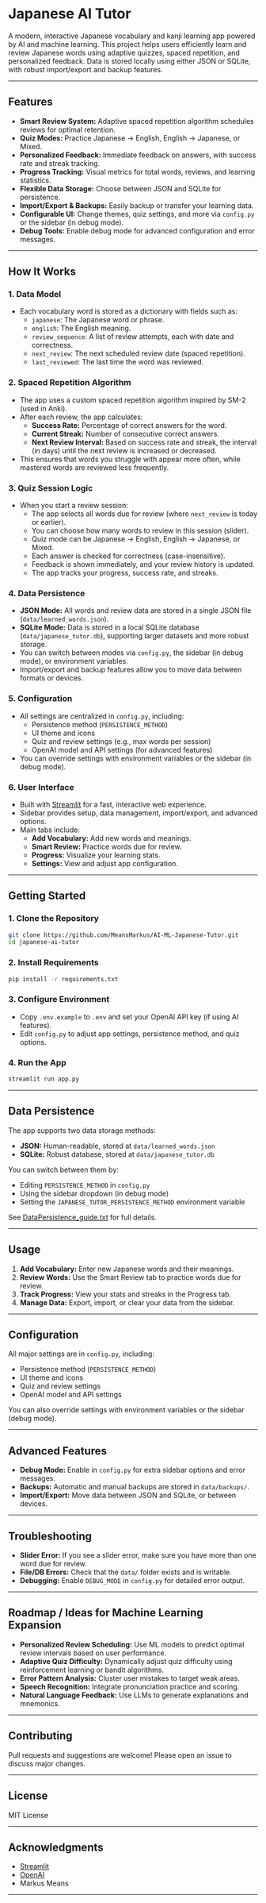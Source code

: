# Japanese AI Tutor

A modern, interactive Japanese vocabulary and kanji learning app powered by AI and machine learning. This project helps users efficiently learn and review Japanese words using adaptive quizzes, spaced repetition, and personalized feedback. Data is stored locally using either JSON or SQLite, with robust import/export and backup features.

---

## Features

- **Smart Review System:** Adaptive spaced repetition algorithm schedules reviews for optimal retention.
- **Quiz Modes:** Practice Japanese → English, English → Japanese, or Mixed.
- **Personalized Feedback:** Immediate feedback on answers, with success rate and streak tracking.
- **Progress Tracking:** Visual metrics for total words, reviews, and learning statistics.
- **Flexible Data Storage:** Choose between JSON and SQLite for persistence.
- **Import/Export & Backups:** Easily backup or transfer your learning data.
- **Configurable UI:** Change themes, quiz settings, and more via `config.py` or the sidebar (in debug mode).
- **Debug Tools:** Enable debug mode for advanced configuration and error messages.

---

## How It Works

### 1. Data Model

- Each vocabulary word is stored as a dictionary with fields such as:
  - `japanese`: The Japanese word or phrase.
  - `english`: The English meaning.
  - `review_sequence`: A list of review attempts, each with date and correctness.
  - `next_review`: The next scheduled review date (spaced repetition).
  - `last_reviewed`: The last time the word was reviewed.

### 2. Spaced Repetition Algorithm

- The app uses a custom spaced repetition algorithm inspired by SM-2 (used in Anki).
- After each review, the app calculates:
  - **Success Rate:** Percentage of correct answers for the word.
  - **Current Streak:** Number of consecutive correct answers.
  - **Next Review Interval:** Based on success rate and streak, the interval (in days) until the next review is increased or decreased.
- This ensures that words you struggle with appear more often, while mastered words are reviewed less frequently.

### 3. Quiz Session Logic

- When you start a review session:
  - The app selects all words due for review (where `next_review` is today or earlier).
  - You can choose how many words to review in this session (slider).
  - Quiz mode can be Japanese → English, English → Japanese, or Mixed.
  - Each answer is checked for correctness (case-insensitive).
  - Feedback is shown immediately, and your review history is updated.
  - The app tracks your progress, success rate, and streaks.

### 4. Data Persistence

- **JSON Mode:** All words and review data are stored in a single JSON file (`data/learned_words.json`).
- **SQLite Mode:** Data is stored in a local SQLite database (`data/japanese_tutor.db`), supporting larger datasets and more robust storage.
- You can switch between modes via `config.py`, the sidebar (in debug mode), or environment variables.
- Import/export and backup features allow you to move data between formats or devices.

### 5. Configuration

- All settings are centralized in `config.py`, including:
  - Persistence method (`PERSISTENCE_METHOD`)
  - UI theme and icons
  - Quiz and review settings (e.g., max words per session)
  - OpenAI model and API settings (for advanced features)
- You can override settings with environment variables or the sidebar (in debug mode).

### 6. User Interface

- Built with [Streamlit](https://streamlit.io/) for a fast, interactive web experience.
- Sidebar provides setup, data management, import/export, and advanced options.
- Main tabs include:
  - **Add Vocabulary:** Add new words and meanings.
  - **Smart Review:** Practice words due for review.
  - **Progress:** Visualize your learning stats.
  - **Settings:** View and adjust app configuration.

---

## Getting Started

### 1. Clone the Repository

```bash
git clone https://github.com/MeansMarkus/AI-ML-Japanese-Tutor.git
cd japanese-ai-tutor
```

### 2. Install Requirements

```bash
pip install -r requirements.txt
```

### 3. Configure Environment

- Copy `.env.example` to `.env` and set your OpenAI API key (if using AI features).
- Edit `config.py` to adjust app settings, persistence method, and quiz options.

### 4. Run the App

```bash
streamlit run app.py
```

---

## Data Persistence

The app supports two data storage methods:

- **JSON:** Human-readable, stored at `data/learned_words.json`
- **SQLite:** Robust database, stored at `data/japanese_tutor.db`

You can switch between them by:
- Editing `PERSISTENCE_METHOD` in `config.py`
- Using the sidebar dropdown (in debug mode)
- Setting the `JAPANESE_TUTOR_PERSISTENCE_METHOD` environment variable

See [DataPersistence_guide.txt](DataPersistence_guide.txt) for full details.

---

## Usage

1. **Add Vocabulary:** Enter new Japanese words and their meanings.
2. **Review Words:** Use the Smart Review tab to practice words due for review.
3. **Track Progress:** View your stats and streaks in the Progress tab.
4. **Manage Data:** Export, import, or clear your data from the sidebar.

---

## Configuration

All major settings are in `config.py`, including:

- Persistence method (`PERSISTENCE_METHOD`)
- UI theme and icons
- Quiz and review settings
- OpenAI model and API settings

You can also override settings with environment variables or the sidebar (debug mode).

---

## Advanced Features

- **Debug Mode:** Enable in `config.py` for extra sidebar options and error messages.
- **Backups:** Automatic and manual backups are stored in `data/backups/`.
- **Import/Export:** Move data between JSON and SQLite, or between devices.

---

## Troubleshooting

- **Slider Error:** If you see a slider error, make sure you have more than one word due for review.
- **File/DB Errors:** Check that the `data/` folder exists and is writable.
- **Debugging:** Enable `DEBUG_MODE` in `config.py` for detailed error output.

---

## Roadmap / Ideas for Machine Learning Expansion

- **Personalized Review Scheduling:** Use ML models to predict optimal review intervals based on user performance.
- **Adaptive Quiz Difficulty:** Dynamically adjust quiz difficulty using reinforcement learning or bandit algorithms.
- **Error Pattern Analysis:** Cluster user mistakes to target weak areas.
- **Speech Recognition:** Integrate pronunciation practice and scoring.
- **Natural Language Feedback:** Use LLMs to generate explanations and mnemonics.

---

## Contributing

Pull requests and suggestions are welcome! Please open an issue to discuss major changes.

---

## License

MIT License

---

## Acknowledgments

- [Streamlit](https://streamlit.io/)
- [OpenAI](https://openai.com/)
- Markus Means

---
